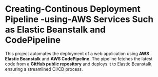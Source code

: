 # Creating-Continous Deployment Pipeline -using-AWS Services Such as Elastic Beanstalk and CodePipeline 
This project automates the deployment of a web application using **AWS Elastic Beanstalk** and **AWS CodePipeline**. The pipeline fetches the latest code from a **GitHub public repository** and deploys it to Elastic Beanstalk, ensuring a streamlined CI/CD process.
